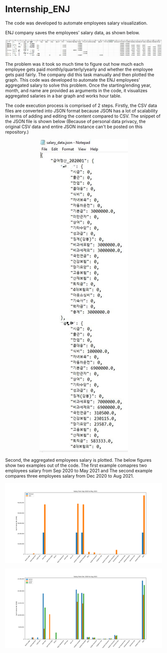 # Internship_ENJ
The code was developed to automate employees salary visualization.

ENJ company saves the employees' salary data, as shown below. 
<p align="center">
  <img src="images/Figure_1.JPG"/>
</p>

The problem was it took so much time to figure out how much each employee gets paid monthly/quarterly/yearly and whether the employee gets paid fairly. The company did this task manually and then plotted the graph. 
This code was developed to automate the ENJ employees' aggregated salary to solve this problem. Once the starting/ending year, month, and name are provided as arguments in the code, it visualizes aggregated salaries in a bar graph and works hour table.

The code execution process is comprised of 2 steps. Firstly, the CSV data files are converted into JSON format because JSON has a lot of scalability in terms of adding and editing the content compared to CSV. The snippet of the JSON file is shown below (Because of personal data privacy, the original CSV data and entire JSON instance can't be posted on this repository.)
<p align="center">
  <img src="images/Figure_2.JPG"/>
</p>
Second, the aggregated employees salary is plotted. The below figures show two examples out of the code. The first example comapres two employees salary from Sep 2020 to May 2021 and The second example compares three employees salary from Dec 2020 to Aug 2021.
<p align="center">
  <img src="images/Figure_3.png"/>
</p>
<p align="center">
  <img src="images/Figure_4.png"/>
</p>
